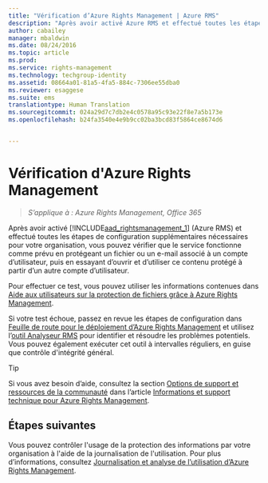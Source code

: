 ```yaml
---
title: "Vérification d’Azure Rights Management | Azure RMS"
description: "Après avoir activé Azure RMS et effectué toutes les étapes de configuration supplémentaires nécessaires pour votre organisation, vous pouvez vérifier que le service fonctionne comme prévu en protégeant un fichier ou un e-mail associé à un compte d’utilisateur, puis en essayant d’ouvrir et d’utiliser ce contenu protégé à partir d’un autre compte d’utilisateur."
author: cabailey
manager: mbaldwin
ms.date: 08/24/2016
ms.topic: article
ms.prod: 
ms.service: rights-management
ms.technology: techgroup-identity
ms.assetid: 08664a01-81a5-4fa5-884c-7306ee55dba0
ms.reviewer: esaggese
ms.suite: ems
translationtype: Human Translation
ms.sourcegitcommit: 024a29d7c7db2e4c0578a95c93e22f8e7a5b173e
ms.openlocfilehash: b24fa3540e4e9b9cc02ba3bcd83f5864ce8674d6


---
```


# Vérification d'Azure Rights Management

>*S’applique à : Azure Rights Management, Office 365*

Après avoir activé [!INCLUDE[aad_rightsmanagement_1](../includes/aad_rightsmanagement_1_md.md)] (Azure RMS) et effectué toutes les étapes de configuration supplémentaires nécessaires pour votre organisation, vous pouvez vérifier que le service fonctionne comme prévu en protégeant un fichier ou un e-mail associé à un compte d’utilisateur, puis en essayant d’ouvrir et d’utiliser ce contenu protégé à partir d’un autre compte d’utilisateur.

Pour effectuer ce test, vous pouvez utiliser les informations contenues dans [Aide aux utilisateurs sur la protection de fichiers grâce à Azure Rights Management](help-users.md).

Si votre test échoue, passez en revue les étapes de configuration dans [Feuille de route pour le déploiement d’Azure Rights Management](../plan-design/deployment-roadmap.md) et utilisez l’[outil Analyseur RMS](http://www.microsoft.com/en-us/download/details.aspx?id=46437) pour identifier et résoudre les problèmes potentiels. Vous pouvez également exécuter cet outil à intervalles réguliers, en guise que contrôle d'intégrité général.

> [!TIP]
> Si vous avez besoin d’aide, consultez la section [Options de support et ressources de la communauté](../get-started/information-support.md#support-options-and-community-resources) dans l’article [Informations et support technique pour Azure Rights Management](../get-started/information-support.md).

## Étapes suivantes

Vous pouvez contrôler l'usage de la protection des informations par votre organisation à l'aide de la journalisation de l'utilisation. Pour plus d’informations, consultez [Journalisation et analyse de l’utilisation d’Azure Rights Management](log-analyze-usage.md).






<!--HONumber=Aug16_HO4-->


